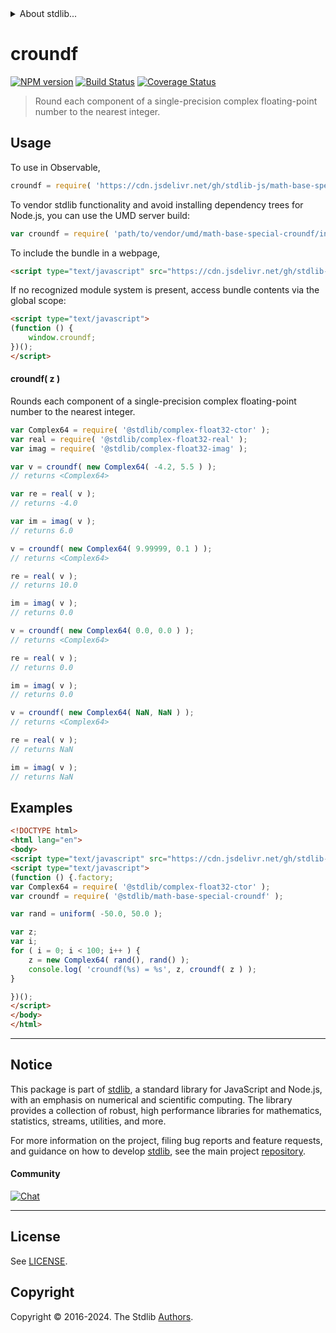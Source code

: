 <!--

@license Apache-2.0

Copyright (c) 2024 The Stdlib Authors.

Licensed under the Apache License, Version 2.0 (the "License");
you may not use this file except in compliance with the License.
You may obtain a copy of the License at

   http://www.apache.org/licenses/LICENSE-2.0

Unless required by applicable law or agreed to in writing, software
distributed under the License is distributed on an "AS IS" BASIS,
WITHOUT WARRANTIES OR CONDITIONS OF ANY KIND, either express or implied.
See the License for the specific language governing permissions and
limitations under the License.

-->


<details>
  <summary>
    About stdlib...
  </summary>
  <p>We believe in a future in which the web is a preferred environment for numerical computation. To help realize this future, we've built stdlib. stdlib is a standard library, with an emphasis on numerical and scientific computation, written in JavaScript (and C) for execution in browsers and in Node.js.</p>
  <p>The library is fully decomposable, being architected in such a way that you can swap out and mix and match APIs and functionality to cater to your exact preferences and use cases.</p>
  <p>When you use stdlib, you can be absolutely certain that you are using the most thorough, rigorous, well-written, studied, documented, tested, measured, and high-quality code out there.</p>
  <p>To join us in bringing numerical computing to the web, get started by checking us out on <a href="https://github.com/stdlib-js/stdlib">GitHub</a>, and please consider <a href="https://opencollective.com/stdlib">financially supporting stdlib</a>. We greatly appreciate your continued support!</p>
</details>

# croundf

[![NPM version][npm-image]][npm-url] [![Build Status][test-image]][test-url] [![Coverage Status][coverage-image]][coverage-url] <!-- [![dependencies][dependencies-image]][dependencies-url] -->

> Round each component of a single-precision complex floating-point number to the nearest integer.



<section class="usage">

## Usage

To use in Observable,

```javascript
croundf = require( 'https://cdn.jsdelivr.net/gh/stdlib-js/math-base-special-croundf@umd/browser.js' )
```

To vendor stdlib functionality and avoid installing dependency trees for Node.js, you can use the UMD server build:

```javascript
var croundf = require( 'path/to/vendor/umd/math-base-special-croundf/index.js' )
```

To include the bundle in a webpage,

```html
<script type="text/javascript" src="https://cdn.jsdelivr.net/gh/stdlib-js/math-base-special-croundf@umd/browser.js"></script>
```

If no recognized module system is present, access bundle contents via the global scope:

```html
<script type="text/javascript">
(function () {
    window.croundf;
})();
</script>
```

#### croundf( z )

Rounds each component of a single-precision complex floating-point number to the nearest integer.

```javascript
var Complex64 = require( '@stdlib/complex-float32-ctor' );
var real = require( '@stdlib/complex-float32-real' );
var imag = require( '@stdlib/complex-float32-imag' );

var v = croundf( new Complex64( -4.2, 5.5 ) );
// returns <Complex64>

var re = real( v );
// returns -4.0

var im = imag( v );
// returns 6.0

v = croundf( new Complex64( 9.99999, 0.1 ) );
// returns <Complex64>

re = real( v );
// returns 10.0

im = imag( v );
// returns 0.0

v = croundf( new Complex64( 0.0, 0.0 ) );
// returns <Complex64>

re = real( v );
// returns 0.0

im = imag( v );
// returns 0.0

v = croundf( new Complex64( NaN, NaN ) );
// returns <Complex64>

re = real( v );
// returns NaN

im = imag( v );
// returns NaN
```

</section>

<!-- /.usage -->

<section class="examples">

## Examples

<!-- eslint no-undef: "error" -->

```html
<!DOCTYPE html>
<html lang="en">
<body>
<script type="text/javascript" src="https://cdn.jsdelivr.net/gh/stdlib-js/random-base-uniform@umd/browser.js"></script>
<script type="text/javascript">
(function () {.factory;
var Complex64 = require( '@stdlib/complex-float32-ctor' );
var croundf = require( '@stdlib/math-base-special-croundf' );

var rand = uniform( -50.0, 50.0 );

var z;
var i;
for ( i = 0; i < 100; i++ ) {
    z = new Complex64( rand(), rand() );
    console.log( 'croundf(%s) = %s', z, croundf( z ) );
}

})();
</script>
</body>
</html>
```

</section>

<!-- /.examples -->

<!-- C interface documentation. -->



<!-- Section for related `stdlib` packages. Do not manually edit this section, as it is automatically populated. -->

<section class="related">

</section>

<!-- /.related -->

<!-- Section for all links. Make sure to keep an empty line after the `section` element and another before the `/section` close. -->


<section class="main-repo" >

* * *

## Notice

This package is part of [stdlib][stdlib], a standard library for JavaScript and Node.js, with an emphasis on numerical and scientific computing. The library provides a collection of robust, high performance libraries for mathematics, statistics, streams, utilities, and more.

For more information on the project, filing bug reports and feature requests, and guidance on how to develop [stdlib][stdlib], see the main project [repository][stdlib].

#### Community

[![Chat][chat-image]][chat-url]

---

## License

See [LICENSE][stdlib-license].


## Copyright

Copyright &copy; 2016-2024. The Stdlib [Authors][stdlib-authors].

</section>

<!-- /.stdlib -->

<!-- Section for all links. Make sure to keep an empty line after the `section` element and another before the `/section` close. -->

<section class="links">

[npm-image]: http://img.shields.io/npm/v/@stdlib/math-base-special-croundf.svg
[npm-url]: https://npmjs.org/package/@stdlib/math-base-special-croundf

[test-image]: https://github.com/stdlib-js/math-base-special-croundf/actions/workflows/test.yml/badge.svg?branch=main
[test-url]: https://github.com/stdlib-js/math-base-special-croundf/actions/workflows/test.yml?query=branch:main

[coverage-image]: https://img.shields.io/codecov/c/github/stdlib-js/math-base-special-croundf/main.svg
[coverage-url]: https://codecov.io/github/stdlib-js/math-base-special-croundf?branch=main

<!--

[dependencies-image]: https://img.shields.io/david/stdlib-js/math-base-special-croundf.svg
[dependencies-url]: https://david-dm.org/stdlib-js/math-base-special-croundf/main

-->

[chat-image]: https://img.shields.io/gitter/room/stdlib-js/stdlib.svg
[chat-url]: https://app.gitter.im/#/room/#stdlib-js_stdlib:gitter.im

[stdlib]: https://github.com/stdlib-js/stdlib

[stdlib-authors]: https://github.com/stdlib-js/stdlib/graphs/contributors

[umd]: https://github.com/umdjs/umd
[es-module]: https://developer.mozilla.org/en-US/docs/Web/JavaScript/Guide/Modules

[deno-url]: https://github.com/stdlib-js/math-base-special-croundf/tree/deno
[deno-readme]: https://github.com/stdlib-js/math-base-special-croundf/blob/deno/README.md
[umd-url]: https://github.com/stdlib-js/math-base-special-croundf/tree/umd
[umd-readme]: https://github.com/stdlib-js/math-base-special-croundf/blob/umd/README.md
[esm-url]: https://github.com/stdlib-js/math-base-special-croundf/tree/esm
[esm-readme]: https://github.com/stdlib-js/math-base-special-croundf/blob/esm/README.md
[branches-url]: https://github.com/stdlib-js/math-base-special-croundf/blob/main/branches.md

[stdlib-license]: https://raw.githubusercontent.com/stdlib-js/math-base-special-croundf/main/LICENSE

<!-- <related-links> -->

<!-- </related-links> -->

</section>

<!-- /.links -->
